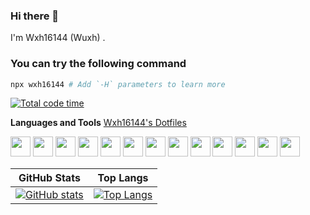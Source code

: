 ### Hi there 👋

I'm Wxh16144 (Wuxh) .

### You can try the following command

```bash
npx wxh16144 # Add `-H` parameters to learn more
```

[![Total code time](https://wakatime.com/badge/user/2690c7c0-e145-4796-b565-ca89172d1565.svg)](https://wakatime.com/@Wxh16144)

**Languages and Tools** [Wxh16144's Dotfiles](https://github.com/Wxh16144/dotfiles)

<code><a href="https://tc39.es/zh-Hans/"><img height="32" src="https://cdn.jsdelivr.net/gh/devicons/devicon/icons/javascript/javascript-original.svg"></a></code>
<code><a href="https://www.typescriptlang.org/"><img height="32" src="https://cdn.jsdelivr.net/gh/devicons/devicon/icons/typescript/typescript-original.svg"></a></code>
<code><a href="https://reactjs.org/"><img height="32" src="https://cdn.jsdelivr.net/gh/devicons/devicon/icons/react/react-original.svg"></a></code>
<code><a href="https://vuejs.org/"><img height="32" src="https://cdn.jsdelivr.net/gh/devicons/devicon/icons/vuejs/vuejs-original.svg"></a></code>
<code><a href="https://vitejs.dev/"><img height="32" src="https://cdn.jsdelivr.net/gh/devicons/devicon/icons/vitejs/vitejs-original.svg"></a></code>
<code><a href="https://pnpm.io/"><img height="32" src="https://cdn.jsdelivr.net/gh/devicons/devicon/icons/pnpm/pnpm-original.svg"></a></code>
<code><a href="https://www.apple.com.cn/macbook-pro/"><img height="32" src="https://cdn.jsdelivr.net/gh/devicons/devicon/icons/apple/apple-original.svg"></a></code>
<code><a href="https://code.visualstudio.com/"><img height="32" src="https://cdn.jsdelivr.net/gh/devicons/devicon/icons/vscode/vscode-original.svg"></a></code>
<code><a href="https://www.google.com/intl/zh-CN/chrome/"><img height="32" src="https://cdn.jsdelivr.net/gh/devicons/devicon/icons/chrome/chrome-original.svg"></a></code>
<code><a href="https://wangdoc.com/bash/"><img height="32" src="https://cdn.jsdelivr.net/gh/devicons/devicon/icons/bash/bash-plain.svg"></a></code>
<code><a href="https://git-scm.com/"><img height="32" src="https://cdn.jsdelivr.net/gh/devicons/devicon/icons/git/git-plain.svg"></a></code>
<code><a href="https://www.docker.com/"><img height="32" src="https://cdn.jsdelivr.net/gh/devicons/devicon/icons/docker/docker-plain.svg"></a></code>
<code><a href="https://www.nginx.com/"><img height="32" src="https://cdn.jsdelivr.net/gh/devicons/devicon/icons/nginx/nginx-original.svg"></a></code>

| GitHub Stats | Top Langs |
| :---:|:---:|
| [![GitHub stats](https://github-readme-stats.vercel.app/api?username=Wxh16144)](https://github.com/Wxh16144#js-contribution-activity) | [![Top Langs](https://github-readme-stats.vercel.app/api/wakatime?username=Wxh16144&langs_count=5&range=last_7_days)](https://wakatime.com/share/@Wxh16144/7bd4c6b7-52cb-4936-9964-0be04114e6d4.svg.html) |